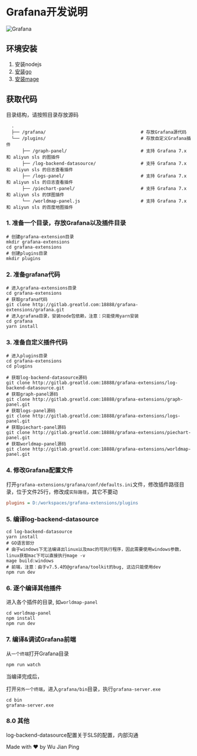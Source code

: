 # Grafana开发说明

![Grafana](docs/logo-horizontal.png)

## 环境安装

1. 安装nodejs
2. [安装go](https://go.dev/doc/install)
3. [安装mage](https://github.com/magefile/mage)
  
## 获取代码

目录结构，请按照目录存放源码

```shell
  .
  ├── /grafana/                                    # 存放Grafana源代码
  └── /plugins/                                    # 存放自定义Grafana插件
      ├── /graph-panel/                            # 支持 Grafana 7.x 和 aliyun sls 的图插件
      ├── /log-backend-datasource/                 # 支持 Grafana 7.x 和 aliyun sls 的日志查看插件
      ├── /logs-panel/                             # 支持 Grafana 7.x 和 aliyun sls 的日志查看插件
      ├── /piechart-panel/                         # 支持 Grafana 7.x 和 aliyun sls 的饼图插件
      └── /worldmap-panel.js                       # 支持 Grafana 7.x 和 aliyun sls 的百度地图插件

```

### 1. 准备一个目录，存放Grafana以及插件目录

```shell
# 创建grafana-extension目录
mkdir grafana-extensions
cd grafana-extensions
# 创建plugins目录
mkdir plugins
```

### 2. 准备grafana代码

```shell
# 进入grafana-extensions目录
cd grafana-extensions
# 获取grafana代码
git clone http://gitlab.greatld.com:18888/grafana-extensions/grafana.git
# 进入grafana目录，安装node包依赖，注意：只能使用yarn安装
cd grafana
yarn install
```

### 3. 准备自定义插件代码

```shell
# 进入plugins目录
cd grafana-extensions
cd plugins

# 获取log-backend-datasource源码
git clone http://gitlab.greatld.com:18888/grafana-extensions/log-backend-datasource.git
# 获取graph-panel源码
git clone http://gitlab.greatld.com:18888/grafana-extensions/graph-panel.git
# 获取logs-panel源码
git clone http://gitlab.greatld.com:18888/grafana-extensions/logs-panel.git
# 获取piechart-panel源码
git clone http://gitlab.greatld.com:18888/grafana-extensions/piechart-panel.git
# 获取worldmap-panel源码
git clone http://gitlab.greatld.com:18888/grafana-extensions/worldmap-panel.git
```

### 4. 修改Grafana配置文件

打开`grafana-extensions/grafana/conf/defaults.ini`文件，修改插件路径目录，位于文件25行，修改成`实际路径`，其它不要动

```ini
plugins = D:/workspaces/grafana-extensions/plugins
```

### 5. 编译log-backend-datasource

```shell
cd log-backend-datasource
yarn install
# GO语言部分 
# 由于windows下无法编译出linux以及mac的可执行程序，因此需要使用windows参数，linux获取mac下可以直接执行mage -v
mage build:windows
# 前端，注意：由于v7.5.4的@grafana/toolkit的bug, 这边只能使用dev
npm run dev
```

### 6. 逐个编译其他插件

进入各个插件的目录, 如`worldmap-panel`

```shell
cd worldmap-panel
npm install
npm run dev
```

### 7. 编译&调试Grafana前端

从`一个终端`打开Grafana目录

```shell
npm run watch
```

当编译完成后，

打开`另外一个终端`，进入`grafana/bin`目录，执行`grafana-server.exe`

```shell
cd bin
grafana-server.exe
```

### 8.0 其他

log-backend-datasource配置关于SLS的配置，内部沟通

Made with ♥ by Wu Jian Ping
